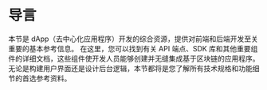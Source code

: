 # 导言

本节是 dApp（去中心化应用程序）开发的综合资源，提供对前端和后端开发至关重要的基本参考信息。 在这里，您可以找到有关 API 端点、SDK 库和其他重要组件的详细文档，这些组件使开发人员能够创建并无缝集成基于区块链的应用程序。 无论是构建用户界面还是设计后台逻辑，本节都将是您了解所有技术规格和功能细节的首选参考资料。
